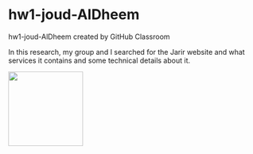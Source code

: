 # hw1-joud-AlDheem
hw1-joud-AlDheem created by GitHub Classroom

In this research, 
my group and I searched for the Jarir website and what services it contains and some technical details about it.

<doctype html>
  <html>
    <body>
      <img src="https://www.google.com/search?q=%D9%84%D9%88%D8%AC%D9%88+%D8%B4%D8%B9%D8%A7%D8%B1+%D8%AC%D8%B1%D9%8A%D8%B1&tbm=isch&hl=en-sa&client=safari&prmd=inv&sa=X&ved=2ahUKEwjB08ee6_2CAxVkpCcCHSpkDaYQrNwCKAB6BQgBEI0B&biw=414&bih=715#imgrc=kIP3ydzl-KZCCM" width="150">
    </body>
  </html>
  
